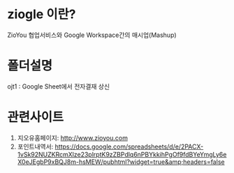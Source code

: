 # ziogle 이란?
ZioYou 협업서비스와 Google Workspace간의 매시업(Mashup)

# 폴더설명
ojt1 : Google Sheet에서 전자결재 상신

# 관련사이트
1. 지오유홈페이지: http://www.zioyou.com
2. 포인트내역서: https://docs.google.com/spreadsheets/d/e/2PACX-1vSk92NUZKRcmXlze23plrptK9zZBPdlq6nPBYkkihPgOf9fdBYeYmgLy6eX0eJEgbP9xBQJ8m-hsMEW/pubhtml?widget=true&amp;headers=false
